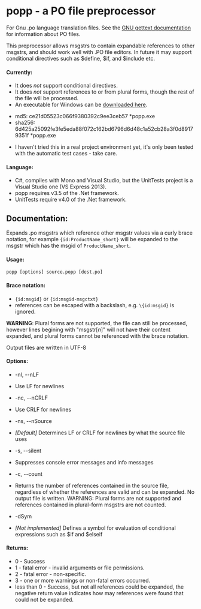 # popp - a PO file preprocessor 
For Gnu .po language translation files. See the [GNU gettext documentation](https://www.gnu.org/software/gettext/manual/html_node/index.html) for information about PO files.


This preprocessor allows msgstrs to contain expandable references
to other msgstrs, and should work well with .PO file editors. In 
future it may support conditional directives such as $define, $if, 
and $include etc.

#### Currently:
  * It does *not* support conditional directives.
  * It does *not* support references to or from plural forms, though the rest of the file will be processed.
  * An executable for Windows can be [downloaded here](https://mega.co.nz/#!jN02nTya!-u0OEfuKOuq-dZ79kFH8oIPfWMM7U4M4h74s5JR5rGQ).
   - md5: ce21d05523c066f9380392c9ee3ceb57 *popp.exe
   - sha256: 6d425a25092fe3fe5eda88f072c162bd6796d6d48c1a52cb28a3f0d89179351f *popp.exe
  * I haven't tried this in a real project environment yet, it's only been tested with the automatic test cases - take care.

#### Language:
  * C#, compiles with Mono and Visual Studio, but the UnitTests project is a Visual Studio one (VS Express 2013).
  * popp requires v3.5 of the .Net framework.
  * UnitTests require v4.0 of the .Net framework.

## Documentation:

Expands .po msgstrs which reference other msgstr values via a curly brace
notation, for example `{id:ProductName_short}` will be expanded to the msgstr
which has the msgid of `ProductName_short`.

#### Usage:                                                                                                                                                                         
    popp [options] source.popp [dest.po]

#### Brace notation:

 * `{id:msgid}` or `{id:msgid-msgctxt}`
 * references can be escaped with a backslash, e.g. `\{id:msgid}` is ignored.	
	
**WARNING**: Plural forms are not supported, the file can still be processed,
however lines begining with "msgstr[_n_]" will not have their content expanded,
and plural forms cannot be referenced with the brace notation.

Output files are written in UTF-8


#### Options:

 * -nl, --nLF
  - Use LF for newlines

 * -nc, --nCRLF
  - Use CRLF for newlines

 * -ns, --nSource
  - _[Default]_ Determines LF or CRLF for newlines by what the source file
    uses

 * -s, --silent
  - Suppresses console error messages and info messages

 * -c, --count    
  - Returns the number of references contained in the source file, regardless
    of whether the references are valid and can be expanded. No output file 
    is written.
    WARNING: Plural forms are not supported and references contained in 
    plural-form msgstrs are not counted.
	
 * -dSym
  - _[Not implemented]_ Defines a symbol for evaluation of conditional
    expressions such as $if and $elseif

#### Returns:
 * 0 - Success
 * 1 - fatal error - invalid arguments or file permissions.
 * 2 - fatal error - non-specific.
 * 3 - one or more warnings or non-fatal errors occurred.
 * less than 0 - Success, but not all references could be expanded, the
                  negative return value indicates how may references were
                  found that could not be expanded.
